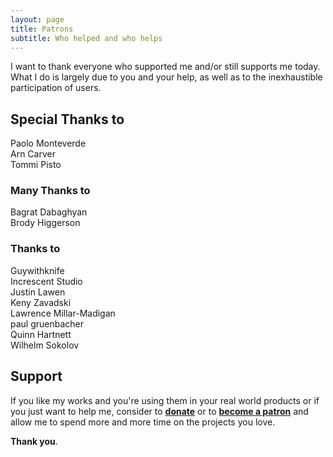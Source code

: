 ```yaml
---
layout: page
title: Patrons
subtitle: Who helped and who helps
---
```


I want to thank everyone who supported me and/or still supports me today.<br/>
What I do is largely due to you and your help, as well as to the inexhaustible
participation of users.

## Special Thanks to

Paolo Monteverde<br/>
Arn Carver<br/>
Tommi Pisto

### Many Thanks to

Bagrat Dabaghyan<br/>
Brody Higgerson

### Thanks to

Guywithknife<br/>
Increscent Studio<br/>
Justin Lawen<br/>
Keny Zavadski<br/>
Lawrence Millar-Madigan<br/>
paul gruenbacher<br/>
Quinn Hartnett<br/>
Wilhelm Sokolov

## Support

If you like my works and you're using them in your real world products or if you
just want to help me, consider to
[**donate**](https://www.paypal.me/skypjack) or to
[**become a patron**](https://www.patreon.com/bePatron?c=1772573) and allow me
to spend more and more time on the projects you love.

**Thank you**.
